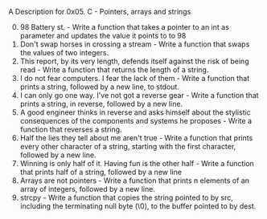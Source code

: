 A Description for 0x05. C - Pointers, arrays and strings

0. 98 Battery st. - Write a function that takes a pointer to an int as parameter and updates the value it points to to 98
1. Don't swap horses in crossing a stream - Write a function that swaps the values of two integers.
2. This report, by its very length, defends itself against the risk of being read - Write a function that returns the length of a string.
3. I do not fear computers. I fear the lack of them  - Write a function that prints a string, followed by a new line, to stdout.
4. I can only go one way. I've not got a reverse gear - Write a function that prints a string, in reverse, followed by a new line.
5. A good engineer thinks in reverse and asks himself about the stylistic consequences of the components and systems he proposes - Write a function that reverses a string. 
6. Half the lies they tell about me aren't true - Write a function that prints every other character of a string, starting with the first character, followed by a new line.
7. Winning is only half of it. Having fun is the other half  - Write a function that prints half of a string, followed by a new line
8. Arrays are not pointers - Write a function that prints n elements of an array of integers, followed by a new line.
9. strcpy - Write a function that copies the string pointed to by src, including the terminating null byte (\0), to the buffer pointed to by dest.
